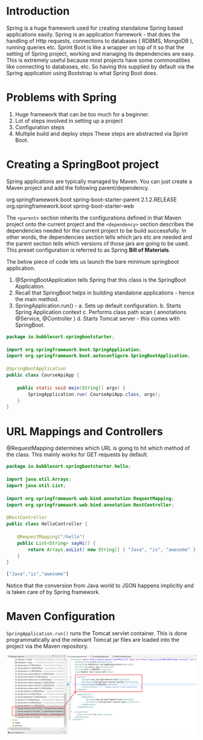 # Introduction
Spring is a huge framework used for creating standalone Spring based applications easily. Spring is an application framework - that does the handling of Http requests, connections to databases ( RDBMS, MongoDB ), running queries etc. Sprint Boot is like a wrapper on top of it so that the setting of Spring project, working and managing its dependencies are easy. This is extremely useful because most projects have some commonalities like connecting to databases, etc. So having this supplied by default via the Spring application using Bootstrap is what Spring Boot does.

# Problems with Spring
1. Huge framework that can be too much for a beginner.
2. Lot of steps involved in setting up a project
3. Configuration steps
4. Multiple build and deploy steps
These steps are abstracted via Sprint Boot.

# Creating a SpringBoot project

Spring applications are typically managed by Maven. You can just create a Maven project and add the following parent/dependency.

  <parent>
	<groupId>org.springframework.boot</groupId>
	<artifactId>spring-boot-starter-parent</artifactId>
	<version>2.1.2.RELEASE</version>
	<relativePath/>
   </parent>

   <dependencies>
	<dependency>
	<groupId>org.springframework.boot</groupId>
	<artifactId>spring-boot-starter-web</artifactId>
	</dependency>
    </dependencies>

The `<parent>` section inherits the configurations defined in that Maven project onto the current project and the `<dependency>` section describes the dependencies needed for the current project to be build successfully. In other words, the dependencies section tells which jars etc are needed and the parent section tells which versions of those jars are going to be used. This preset configuration is referred to as Spring **Bill of Materials**.

The below piece of code lets us launch the bare minimum springboot application.
1. @SpringBootApplication tells Spring that this class is the SpringBoot Application.
2. Recall that SpringBoot helps in building standalone applications - hence the main method.
3. SpringApplication.run() - 
       a. Sets up default configuration.
       b. Starts Spring Application context
       c. Performs class path scan ( annotations @Service, @Controller )
       d. Starts Tomcat server - this comes with SpringBoot. 
 
```java
package io.bubblesort.springbootstarter;

import org.springframework.boot.SpringApplication;
import org.springframework.boot.autoconfigure.SpringBootApplication;

@SpringBootApplication
public class CourseApiApp {

	public static void main(String[] args) {
		SpringApplication.run( CourseApiApp.class, args);
	}
}
```

# URL Mappings and Controllers

@RequestMapping determines which URL is going to hit which method of the class. This mainly works for GET requests by default.

```java
package io.bubblesort.springbootstarter.hello;

import java.util.Arrays;
import java.util.List;

import org.springframework.web.bind.annotation.RequestMapping;
import org.springframework.web.bind.annotation.RestController;

@RestController
public class HelloController {
	
	@RequestMapping("/hello")
	public List<String> sayHi() {
		return Arrays.asList( new String[] { "Java", "is", "awesome" } );
	}
}
```

```javascript
["Java","is","awesome"]
```

Notice that the conversion from Java world to JSON happens implicitly and is taken care of by Spring framework.

# Maven Configuration

`SpringApplication.run()` runs the Tomcat servlet container. This is done programmatically and the relevant Tomcat jar files are loaded into the project via the Maven repository.

![Maven Configuration](spring-auto-configuration.png)

